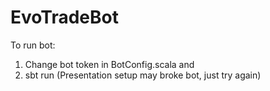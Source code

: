 # EvoTradeBot

To run bot:
1. Change bot token in BotConfig.scala and 
2. sbt run (Presentation setup may broke bot, just try again)
